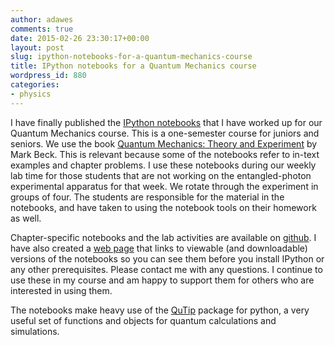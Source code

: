 ```yaml
---
author: adawes
comments: true
date: 2015-02-26 23:30:17+00:00
layout: post
slug: ipython-notebooks-for-a-quantum-mechanics-course
title: IPython notebooks for a Quantum Mechanics course
wordpress_id: 880
categories:
- physics
---
```


I have finally published the [IPython notebooks](http://amcdawes.com/QMlabs) that I have worked up for our Quantum Mechanics course. This is a one-semester course for juniors and seniors. We use the book [Quantum Mechanics: Theory and Experiment](https://global.oup.com/academic/product/quantum-mechanics-9780199798124?cc=us&lang=en&) by Mark Beck. This is relevant because some of the notebooks refer to in-text examples and chapter problems. I use these notebooks during our weekly lab time for those students that are not working on the entangled-photon experimental apparatus for that week. We rotate through the experiment in groups of four. The students are responsible for the material in the notebooks, and have taken to using the notebook tools on their homework as well.

Chapter-specific notebooks and the lab activities are available on [github](http://github.com/amcdawes/QMlabs). I have also created a [web page](http://amcdawes.com/QMlabs) that links to viewable (and downloadable) versions of the notebooks so you can see them before you install IPython or any other prerequisites. Please contact me with any questions. I continue to use these in my course and am happy to support them for others who are interested in using them.

The notebooks make heavy use of the [QuTip](http://qutip.org) package for python, a very useful set of functions and objects for quantum calculations and simulations.
